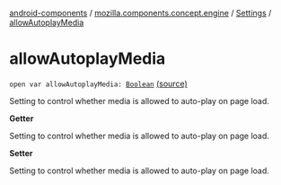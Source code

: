 [android-components](../../index.md) / [mozilla.components.concept.engine](../index.md) / [Settings](index.md) / [allowAutoplayMedia](./allow-autoplay-media.md)

# allowAutoplayMedia

`open var allowAutoplayMedia: `[`Boolean`](https://kotlinlang.org/api/latest/jvm/stdlib/kotlin/-boolean/index.html) [(source)](https://github.com/mozilla-mobile/android-components/blob/master/components/concept/engine/src/main/java/mozilla/components/concept/engine/Settings.kt#L150)

Setting to control whether media is allowed to auto-play on page load.

**Getter**

Setting to control whether media is allowed to auto-play on page load.

**Setter**

Setting to control whether media is allowed to auto-play on page load.

